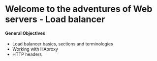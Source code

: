 <h1>Welcome to the adventures of Web servers - Load balancer</h1>
<h4>General Objectives</h4>
<ul>
<li>Load balancer basics, sections and terminologies</li>
<li>Working with HAproxy</li>
<li>HTTP headers</li>
</ul>
